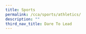 ```yaml
---
title: Sports
permalink: /cca/sports/athletics/
description: ""
third_nav_title: Dare To Lead
---
```

